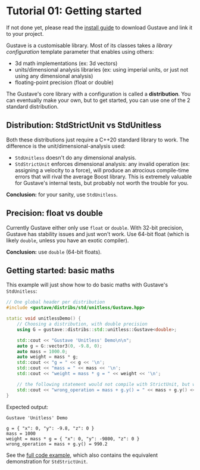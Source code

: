 # Tutorial 01: Getting started

If not done yet, please read the [install guide](../../install.md) to download Gustave and link it to your project.

Gustave is a customisable library. Most of its classes takes a *library configuration* template parameter that enables using others:
* 3d math implementations (ex: 3d vectors)
* units/dimensional analysis libraries (ex: using imperial units, or just not using any dimensional analysis)
* floating-point precision (float or double)

The Gustave's core library with a configuration is called a **distribution**. You can eventually make your own, but to get started, you can use one of the 2 standard distribution.

## Distribution: StdStrictUnit vs StdUnitless

Both these distributions just require a C++20 standard library to work. The difference is the unit/dimensional-analysis used:
* `StdUnitless` doesn't do any dimensional analysis.
* `StdStrictUnit` enforces dimensional analysis: any invalid operation (ex: assigning a velocity to a force), will produce an atrocious compile-time errors that will rival the average Boost library. This is extremely valuable for Gustave's internal tests, but probably not worth the trouble for you.

**Conclusion:** for your sanity, use `StdUnitless`.

## Precision: float vs double

Currently Gustave either only use `float` or `double`. With 32-bit precision, Gustave has stability issues and just won't work. Use 64-bit float (which is likely `double`, unless you have an exotic compiler).

**Conclusion:** use `double` (64-bit floats).

## Getting started: basic maths

This example will just show how to do basic maths with Gustave's `StdUnitless`:
```c++
// One global header per distribution
#include <gustave/distribs/std/unitless/Gustave.hpp>

static void unitlessDemo() {
    // Choosing a distribution, with double precision
    using G = gustave::distribs::std::unitless::Gustave<double>;

    std::cout << "Gustave 'Unitless' Demo\n\n";
    auto g = G::vector3(0, -9.8, 0);
    auto mass = 1000.0;
    auto weight = mass * g;
    std::cout << "g = " << g << '\n';
    std::cout << "mass = " << mass << '\n';
    std::cout << "weight = mass * g = " << weight << '\n';

    // the following statement would not compile with StrictUnit, but will work with Unitless.
    std::cout << "wrong_operation = mass + g.y() = " << mass + g.y() << '\n';
}
```

Expected output:
```
Gustave 'Unitless' Demo

g = { "x": 0, "y": -9.8, "z": 0 }
mass = 1000
weight = mass * g = { "x": 0, "y": -9800, "z": 0 }
wrong_operation = mass + g.y() = 990.2
```

See the [full code example](main.cpp), which also contains the equivalent demonstration for `StdStrictUnit`.
